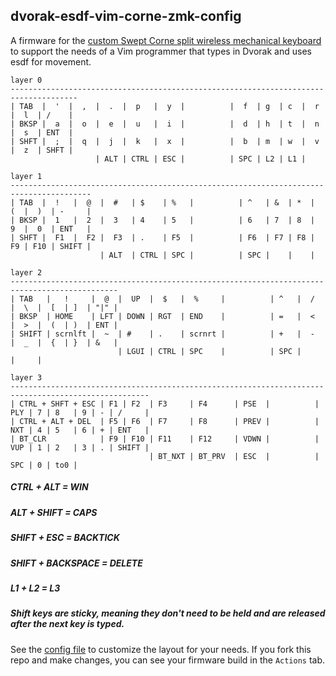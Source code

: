 ## dvorak-esdf-vim-corne-zmk-config

A firmware for the [custom Swept Corne split wireless mechanical keyboard](https://www.etsy.com/listing/1235225784/custom-swept-corne-split-wireless?click_key=74d726018ca7d05092a40855087bf090299eafaa%3A1235225784&click_sum=c7a5e75c&ref=shop_home_active_3) to support the needs of a Vim programmer that types in Dvorak and uses esdf for movement.

```
layer 0
-------------------------------------------------------------------------------------
| TAB  |  '  |  ,  |  .  |  p   |  y  |          |  f  | g  | c  |  r  |  l  | /    |
| BKSP |  a  |  o  |  e  |  u   |  i  |          |  d  | h  | t  |  n  |  s  | ENT  |
| SHFT |  ;  |  q  |  j  |  k   |  x  |          |  b  | m  | w  |  v  |  z  | SHFT |
                   | ALT | CTRL | ESC |          | SPC | L2 | L1 |
```
```
layer 1
----------------------------------------------------------------------------------------
| TAB  |  !   |  @  |  #   | $    | %   |          | ^   | &  | *  |  (  |  )  | -     |
| BKSP |  1   |  2  |  3   | 4    | 5   |          | 6   | 7  | 8  |  9  |  0  | ENT   |
| SHFT |  F1  |  F2 |  F3  | .    | F5  |          | F6  | F7 | F8 |  F9 | F10 | SHIFT |
                    | ALT  | CTRL | SPC |          | SPC |    |    |
```
```
layer 2
----------------------------------------------------------------------------------------------
| TAB   |   !     |  @  |  UP  |  $   |  %     |          | ^   |  /  |  \  |  [  | ]  | "|" |
| BKSP  | HOME    | LFT | DOWN | RGT  | END    |          | =   |  <  |  >  |  (  | )  | ENT |
| SHIFT | scrnlft |  ~  | #    | .    | scrnrt |          | +   |  -  |  _  |  {  | }  | &   |
                        | LGUI | CTRL | SPC    |          | SPC |     |     |
```
```
layer 3
-----------------------------------------------------------------------------------------------------
| CTRL + SHFT + ESC | F1 | F2  | F3     | F4      | PSE  |          | PLY | 7 | 8   | 9 | - | /     |
| CTRL + ALT + DEL  | F5 | F6  | F7     | F8      | PREV |          | NXT | 4 | 5   | 6 | + | ENT   |
| BT_CLR            | F9 | F10 | F11    | F12     | VDWN |          | VUP | 1 | 2   | 3 | . | SHIFT |
                               | BT_NXT | BT_PRV  | ESC  |          | SPC | 0 | to0 |
```

##### CTRL + ALT = WIN
##### ALT + SHIFT = CAPS
##### SHIFT + ESC = BACKTICK
##### SHIFT + BACKSPACE = DELETE
##### L1 + L2 = L3
##### Shift keys are sticky, meaning they don't need to be held and are released after the next key is typed.


See the [config file](https://github.com/geektechniquestudios/zmk-config/blob/master/config/corne.keymap) to customize the layout for your needs. If you fork this repo and make changes, you can see your firmware build in the `Actions` tab.
